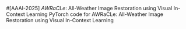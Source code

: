 #[AAAI-2025] <i>AWRaCLe</i>: All-Weather Image Restoration using Visual In-Context Learning
PyTorch code for AWRaCLe: All-Weather Image Restoration using Visual In-Context Learning
